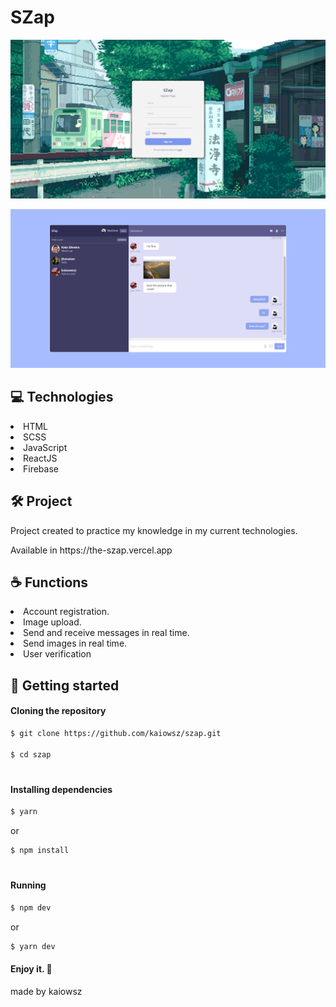 # SZap

![Chatting inside the app](https://github.com/kaiowsz/chat-realtime/blob/main/src/img/registerpage.png)

![Chatting inside the app](https://github.com/kaiowsz/chat-realtime/blob/main/src/img/home.png)


## :computer: Technologies

<li>HTML</li>
<li>SCSS</li>
<li>JavaScript</li>
<li>ReactJS</li>
<li>Firebase</li>

## :hammer_and_wrench: Project

<p>Project created to practice my knowledge in my current technologies.</p>

<p>Available in https://the-szap.vercel.app</p>

## :coffee: Functions

<li>Account registration.</li>
<li>Image upload.</li>
<li>Send and receive messages in real time.</li>
<li>Send images in real time.</li>
<li>User verification</li>

## :vulcan_salute: Getting started

#### Cloning the repository

```bash
$ git clone https://github.com/kaiowsz/szap.git

$ cd szap
```
#

#### Installing dependencies

```bash
$ yarn
```
or
```bash
$ npm install
```

#

#### Running

```bash
$ npm dev
```
or
```bash
$ yarn dev
```

#### Enjoy it. :clinking_glasses:

made by kaiowsz
